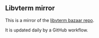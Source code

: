 ## Libvterm mirror
This is a mirror of the [libvterm bazaar repo](https://launchpad.net/libvterm).

It is updated daily by a GitHub workflow.
